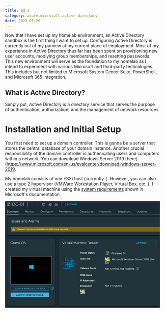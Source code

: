 ```yaml
---
title: ad-1
category: azure,microsoft,active directory
date: 2023-05-20
---
```





Now that I have set up my homelab environment, an Active Directory sandbox is the first thing I want to set up. Configuring Active Directory is currently out of my purview at my current place of employment. Most of my experience in Active Directory thus far has been spent on provisioning new user accounts, modiying group memberships, and resetting passwords. This new environment will serve as the foundation to my homelab as I intend to experiment with various Microsoft and third-party technologies. This includes but not limited to MIcrosoft System Center Suite, PowerShell, and Microsoft 365 integration. 

## What is Active Directory?

Simply put, Active Directory is a directory service that serves the purpose of authentication, authorization, and the management of network resources. 

# Installation and Initial Setup

You first need to set up a domain controller. This is gonna be a server that stores the central database of your domain instance. Another crucial responsibility of the domain controller is authenicating users and computers within a network. You can download Windows Server 2019 [here](https://www.microsoft.com/en-us/evalcenter/download-windows-server-2019. 

My homelab consists of one ESXi host (currently..). However, you can also use a type 2 hypervisor (VMWare Workstation Player, Virtual Box, etc..). I created my virtual machine using the [system requirements](https://learn.microsoft.com/en-us/windows-server/get-started/hardware-requirements) shown in Microsoft's documentation.

![Capture1](/assets/images/ad-1/1.png)
